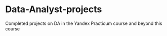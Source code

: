 # Data-Analyst-projects
Completed projects on DA in the Yandex Practicum course and beyond this course
